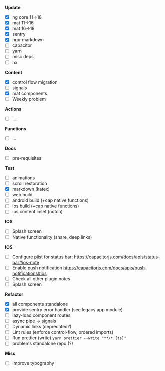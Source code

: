 **Update**

- [x] ng core 11->18
- [x] mat 11->16
- [x] mat 16->18
- [x] sentry
- [x] ngx-markdown
- [ ] capacitor
- [ ] yarn
- [ ] misc deps
- [ ] nx

**Content**

- [x] control flow migration
- [ ] signals
- [x] mat components
- [ ] Weekly problem

**Actions**

- [ ] ....

**Functions**

- [ ] ...

**Docs**

- [ ] pre-requisites

**Test**

- [ ] animations
- [ ] scroll restoration
- [x] markdown (katex)
- [ ] web build
- [ ] android build (+cap native functions)
- [ ] ios build (+cap native functions)
- [ ] ios content inset (notch)

**IOS**

- [ ] Splash screen
- [ ] Native functionality (share, deep links)

**IOS**

- [ ] Configure plist for status bar: https://capacitorjs.com/docs/apis/status-bar#ios-note
- [ ] Enable push notification https://capacitorjs.com/docs/apis/push-notifications#ios
- [ ] Check all other plugin notes
- [ ] Splash screen

**Refactor**

- [x] all components standalone
- [x] provide sentry error handler (see legacy app module)
- [ ] lazy-load component routes
- [ ] async pipe -> signals
- [ ] Dynamic links (deprecated?)
- [ ] Lint rules (enforce control-flow, ordered imports)
- [ ] Run prettier (write) `yarn prettier --write "**/*.{ts}"`
- [ ] problems standalone repo (?)

**Misc**

- [ ] Improve typography
